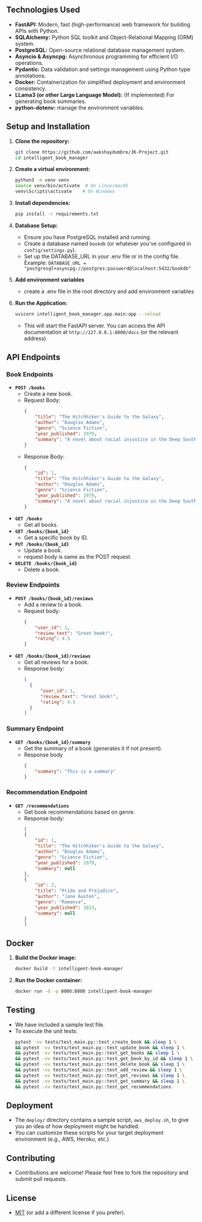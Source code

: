 ## Technologies Used

-   **FastAPI:** Modern, fast (high-performance) web framework for building APIs with Python.
-   **SQLAlchemy:** Python SQL toolkit and Object-Relational Mapping (ORM) system.
-   **PostgreSQL:** Open-source relational database management system.
-   **Asyncio & Asyncpg:** Asynchronous programming for efficient I/O operations.
-   **Pydantic:** Data validation and settings management using Python type annotations.
-   **Docker:** Containerization for simplified deployment and environment consistency.
-   **LLama3 (or other Large Language Model):** (If implemented) For generating book summaries.
- **python-dotenv:** manage the environment variables.

## Setup and Installation

1.  **Clone the repository:**

    ```bash
    git clone https://github.com/aakshaydumbre/JK-Project.git
    cd intelligent_book_manager
    ```

2.  **Create a virtual environment:**

    ```bash
    python3 -m venv venv
    source venv/bin/activate  # On Linux/macOS
    venv\Scripts\activate    # On Windows
    ```

3.  **Install dependencies:**

    ```bash
    pip install -r requirements.txt
    ```

4.  **Database Setup:**

    -   Ensure you have PostgreSQL installed and running.
    -   Create a database named `bookdb` (or whatever you've configured in `config/settings.py`).
    - Set up the DATABASE_URL in your .env file or in the config file. Example: `DATABASE_URL = "postgresql+asyncpg://postgres:password@localhost:5432/bookdb"`

5. **Add environment variables**
    - create a .env file in the root directory and add environment variables

6.  **Run the Application:**

    ```bash
    uvicorn intelligent_book_manager.app.main:app --reload
    ```

    -   This will start the FastAPI server. You can access the API documentation at `http://127.0.0.1:8000/docs` (or the relevant address)

## API Endpoints

### Book Endpoints

-   **`POST /books`**
    -   Create a new book.
    -   Request Body:
        ```json
        {
            "title": "The Hitchhiker's Guide to the Galaxy",
            "author": "Douglas Adams",
            "genre": "Science Fiction",
            "year_published": 1979,
            "summary": "A novel about racial injustice in the Deep South, seen through the eyes of young Scout Finch."
        }
        ```
    - Response Body:
        ```json
        {
            "id": 1,
            "title": "The Hitchhiker's Guide to the Galaxy",
            "author": "Douglas Adams",
            "genre": "Science Fiction",
            "year_published": 1979,
            "summary": "A novel about racial injustice in the Deep South, seen through the eyes of young Scout Finch."
        }
        ```
-   **`GET /books`**
    -   Get all books.
-   **`GET /books/{book_id}`**
    -   Get a specific book by ID.
-   **`PUT /books/{book_id}`**
    -   Update a book.
    - request body is same as the POST request.
-   **`DELETE /books/{book_id}`**
    -   Delete a book.

### Review Endpoints

-   **`POST /books/{book_id}/reviews`**
    -   Add a review to a book.
    -   Request body:
        ```json
        {
            "user_id": 1,
            "review_text": "Great book!",
            "rating": 4.5
        }
        ```
-   **`GET /books/{book_id}/reviews`**
    -   Get all reviews for a book.
    - Response body:
      ```json
      [
        {
            "user_id": 1,
            "review_text": "Great book!",
            "rating": 4.5
        }
      ]
      ```

### Summary Endpoint

-   **`GET /books/{book_id}/summary`**
    -   Get the summary of a book (generates it if not present).
    - Response body
        ```json
        {
            "summary": "This is a summary"
        }
        ```

### Recommendation Endpoint

-   **`GET /recommendations`**
    -   Get book recommendations based on genre.
    - Response body:
        ```json
        [
        {
            "id": 1,
            "title": "The Hitchhiker's Guide to the Galaxy",
            "author": "Douglas Adams",
            "genre": "Science Fiction",
            "year_published": 1979,
            "summary": null
        },
        {
            "id": 2,
            "title": "Pride and Prejudice",
            "author": "Jane Austen",
            "genre": "Romance",
            "year_published": 1813,
            "summary": null
        }
        ]
        ```

## Docker

1.  **Build the Docker image:**

    ```bash
    docker build -t intelligent-book-manager
    ```

2.  **Run the Docker container:**

    ```bash
    docker run -d -p 8000:8000 intelligent-book-manager
    ```

## Testing

-   We have included a sample test file.
-   To execute the unit tests:
    ```bash
    pytest -vv tests/test_main.py::test_create_book && sleep 1 \
    && pytest -vv tests/test_main.py::test_update_book && sleep 1 \
    && pytest -vv tests/test_main.py::test_get_books && sleep 1 \
    && pytest -vv tests/test_main.py::test_get_book_by_id && sleep 1 \
    && pytest -vv tests/test_main.py::test_delete_book && sleep 1 \
    && pytest -vv tests/test_main.py::test_add_review && sleep 1 \
    && pytest -vv tests/test_main.py::test_get_reviews && sleep 1 \
    && pytest -vv tests/test_main.py::test_get_summary && sleep 1 \
    && pytest -vv tests/test_main.py::test_get_recommendations
    ```

## Deployment

-   The `deploy/` directory contains a sample script, `aws_deploy.sh`, to give you an idea of how deployment might be handled.
-   You can customize these scripts for your target deployment environment (e.g., AWS, Heroku, etc.)

## Contributing

-   Contributions are welcome! Please feel free to fork the repository and submit pull requests.

## License

-   [MIT](LICENSE) (or add a different license if you prefer).